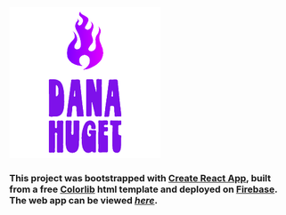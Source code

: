 ![](dana-logo.png?raw=true "Dana Huget Logo")

### This project was bootstrapped with [Create React App](https://github.com/facebook/create-react-app), built from a free [Colorlib](https://colorlib.com) html template and deployed on [Firebase](https://firebase.google.com/). The web app can be viewed *[here](https://danahuget-portfolio.firebaseapp.com)*.
